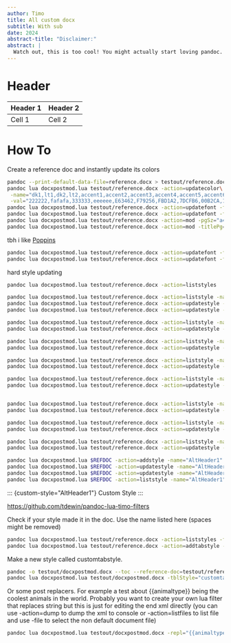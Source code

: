 ```yaml
---
author: Timo
title: All custom docx
subtitle: With sub
date: 2024
abstract-title: "Disclaimer:"
abstract: |
  Watch out, this is too cool! You might actually start loving pandoc.
---
```



# Header

 | Header 1		 | Header 2		  |
 |--------------|------------|
 | Cell 1		 | Cell 2		  |

# How To 
 
Create a reference doc and instantly update its colors
```bash
pandoc --print-default-data-file=reference.docx > testout/reference.docx
pandoc lua docxpostmod.lua testout/reference.docx -action=updatecolor\
 -name="dk1,lt1,dk2,lt2,accent1,accent2,accent3,accent4,accent5,accent6,hlink,folHlink"\
 -val="222222,fafafa,333333,eeeeee,E63462,F79256,FBD1A2,7DCFB6,00B2CA,1D4E89,333745,C7EFCF"
pandoc lua docxpostmod.lua testout/reference.docx -action=updatefont -fontCat=major -font="Tahoma" 
pandoc lua docxpostmod.lua testout/reference.docx -action=updatefont -fontCat=minor -font="Tahoma"
pandoc lua docxpostmod.lua testout/reference.docx -action=mod -pgSz="a4" -docOrient="portrait"
pandoc lua docxpostmod.lua testout/reference.docx -action=mod -titlePg=1
```

tbh i like [Poppins](https://fonts.google.com/specimen/Poppins)
```bash
pandoc lua docxpostmod.lua testout/reference.docx -action=updatefont -fontCat=major -font="Poppins" 
pandoc lua docxpostmod.lua testout/reference.docx -action=updatefont -fontCat=minor -font="Poppins"
```

hard style updating
```bash
pandoc lua docxpostmod.lua testout/reference.docx -action=liststyles

pandoc lua docxpostmod.lua testout/reference.docx -action=liststyle -name="AbstractTitle"
pandoc lua docxpostmod.lua testout/reference.docx -action=updatestyle -name="AbstractTitle" -rPr="sz,szCs,b" -val="20,20"
pandoc lua docxpostmod.lua testout/reference.docx -action=updatestyle -name="AbstractTitle" -pPr="jc,spacing,keepNext,keepLines,pageBreakBefore" -val="start,{before:300;after:0}"

pandoc lua docxpostmod.lua testout/reference.docx -action=liststyle -name="Date" 
pandoc lua docxpostmod.lua testout/reference.docx -action=updatestyle -name="Date" -pPr="jc,keepNext,keepLines" -val="start"

pandoc lua docxpostmod.lua testout/reference.docx -action=liststyle -name="Author"
pandoc lua docxpostmod.lua testout/reference.docx -action=updatestyle -name="Author" -pPr="jc,keepNext,keepLines" -val="start"

pandoc lua docxpostmod.lua testout/reference.docx -action=liststyle -name="Title"
pandoc lua docxpostmod.lua testout/reference.docx -action=updatestyle -name="Title" -pPr="jc,spacing,keepNext,keepLines" -val="start,{before:4800;after:240}"

pandoc lua docxpostmod.lua testout/reference.docx -action=liststyle -name="Subtitle"
pandoc lua docxpostmod.lua testout/reference.docx -action=updatestyle -name="Subtitle" -pPr="jc,spacing,keepNext,keepLines" -val="start,{before:240;after:240}"


pandoc lua docxpostmod.lua testout/reference.docx -action=liststyle -name="VerbatimChar"
pandoc lua docxpostmod.lua testout/reference.docx -action=updatestyle -name="VerbatimChar" -rPr="sz,rFonts,color" -val="22,{ascii:Cascadia Code;hAnsi:Cascadia Code},{themeColor:accent2}"

pandoc lua docxpostmod.lua testout/reference.docx -action=liststyle -name="Hyperlink"
pandoc lua docxpostmod.lua testout/reference.docx -action=updatestyle -name="Hyperlink" -rPr="color" -val="{themeColor:accent5}"

pandoc lua docxpostmod.lua testout/reference.docx -action=liststyle -name="Heading1"
pandoc lua docxpostmod.lua testout/reference.docx -action=updatestyle -name="Heading1" -pPr="jc,spacing,outlineLvl,keepNext,keepLines,pageBreakBefore" -val="start,{before:480;after:0},0"

pandoc lua docxpostmod.lua $REFDOC -action=addstyle -name="AltHeader1"
pandoc lua docxpostmod.lua $REFDOC -action=updatestyle -name="AltHeader1" -pPr="jc,spacing,outlineLvl,keepNext,keepLines,pageBreakBefore" -val="start,{before:480;after:0},0"
pandoc lua docxpostmod.lua $REFDOC -action=updatestyle -name="AltHeader1" -rPr="sz,szCs,rFonts,color,b" -val="32,32,{asciiTheme:majorHAnsi;hAnsiTheme:majorHAnsi},{themeColor:accent4}"
pandoc lua docxpostmod.lua $REFDOC -action=liststyle -name="AltHeader1"
```

::: {custom-style="AltHeader1"}
Custom Style
:::

<https://github.com/tdewin/pandoc-lua-timo-filters>

Check if your style made it in the doc. Use the name listed here (spaces might be removed)
```bash
pandoc lua docxpostmod.lua testout/reference.docx -action=liststyles -filter=table 
pandoc lua docxpostmod.lua testout/reference.docx -action=addtabstyle --name="customtab"
```

Make a new style called customtabstyle.
```bash
pandoc -o testout/docxpostmod.docx --toc --reference-doc=testout/reference.docx docxpostmod.md --highlight-style=monochrome
pandoc lua docxpostmod.lua testout/docxpostmod.docx -tblStyle="customtab"
```

Or some post replacers. For example a test about {{animaltype}} being the coolest animals in the world. Probably you want to create your own lua filter that replaces string but this is just for editing the end xml directly (you can use -action=dump to dump the xml to console or -action=listfiles to list file and use -file to select the non default document file)
```bash
pandoc lua docxpostmod.lua testout/docxpostmod.docx -repl="{{animaltype}}" -val="dogs"
```